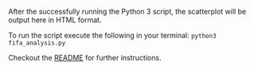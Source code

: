 After the successfully running the Python 3 script, the scatterplot will be output here in HTML format. 

To run the script execute the following in your terminal: 
`python3 fifa_analysis.py`

Checkout the [README](../README.md#Usage) for further instructions.
